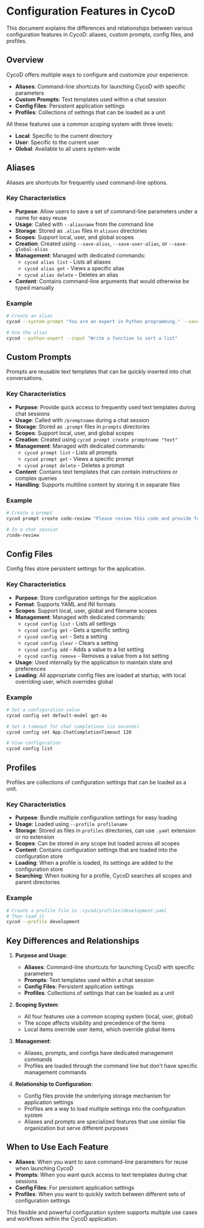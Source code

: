 # Configuration Features in CycoD

This document explains the differences and relationships between various configuration features in CycoD: aliases, custom prompts, config files, and profiles.

## Overview

CycoD offers multiple ways to configure and customize your experience:

- **Aliases**: Command-line shortcuts for launching CycoD with specific parameters
- **Custom Prompts**: Text templates used within a chat session
- **Config Files**: Persistent application settings
- **Profiles**: Collections of settings that can be loaded as a unit

All these features use a common scoping system with three levels:
- **Local**: Specific to the current directory
- **User**: Specific to the current user
- **Global**: Available to all users system-wide

## Aliases

Aliases are shortcuts for frequently used command-line options.

### Key Characteristics

- **Purpose**: Allow users to save a set of command-line parameters under a name for easy reuse
- **Usage**: Called with `--aliasname` from the command line
- **Storage**: Stored as `.alias` files in `aliases` directories
- **Scopes**: Support local, user, and global scopes
- **Creation**: Created using `--save-alias`, `--save-user-alias`, or `--save-global-alias`
- **Management**: Managed with dedicated commands:
  - `cycod alias list` - Lists all aliases
  - `cycod alias get` - Views a specific alias
  - `cycod alias delete` - Deletes an alias
- **Content**: Contains command-line arguments that would otherwise be typed manually

### Example

```bash
# Create an alias
cycod --system-prompt "You are an expert in Python programming." --save-alias python-expert

# Use the alias
cycod --python-expert --input "Write a function to sort a list"
```

## Custom Prompts

Prompts are reusable text templates that can be quickly inserted into chat conversations.

### Key Characteristics

- **Purpose**: Provide quick access to frequently used text templates during chat sessions
- **Usage**: Called with `/promptname` during a chat session
- **Storage**: Stored as `.prompt` files in `prompts` directories 
- **Scopes**: Support local, user, and global scopes
- **Creation**: Created using `cycod prompt create promptname "text"`
- **Management**: Managed with dedicated commands:
  - `cycod prompt list` - Lists all prompts
  - `cycod prompt get` - Views a specific prompt
  - `cycod prompt delete` - Deletes a prompt
- **Content**: Contains text templates that can contain instructions or complex queries
- **Handling**: Supports multiline content by storing it in separate files

### Example

```bash
# Create a prompt
cycod prompt create code-review "Please review this code and provide feedback:"

# In a chat session
/code-review
```

## Config Files

Config files store persistent settings for the application.

### Key Characteristics

- **Purpose**: Store configuration settings for the application
- **Format**: Supports YAML and INI formats
- **Scopes**: Support local, user, global and filename scopes
- **Management**: Managed with dedicated commands:
  - `cycod config list` - Lists all settings
  - `cycod config get` - Gets a specific setting
  - `cycod config set` - Sets a setting
  - `cycod config clear` - Clears a setting
  - `cycod config add` - Adds a value to a list setting
  - `cycod config remove` - Removes a value from a list setting
- **Usage**: Used internally by the application to maintain state and preferences
- **Loading**: All appropriate config files are loaded at startup, with local overriding user, which overrides global

### Example

```bash
# Set a configuration value
cycod config set default-model gpt-4o

# Set a timeout for chat completions (in seconds)
cycod config set App.ChatCompletionTimeout 120

# View configuration 
cycod config list
```

## Profiles

Profiles are collections of configuration settings that can be loaded as a unit.

### Key Characteristics

- **Purpose**: Bundle multiple configuration settings for easy loading
- **Usage**: Loaded using `--profile profilename`
- **Storage**: Stored as files in `profiles` directories, can use `.yaml` extension or no extension
- **Scopes**: Can be stored in any scope but loaded across all scopes
- **Content**: Contains configuration settings that are loaded into the configuration store
- **Loading**: When a profile is loaded, its settings are added to the configuration store
- **Searching**: When looking for a profile, CycoD searches all scopes and parent directories

### Example

```bash
# Create a profile file in .cycod/profiles/development.yaml
# Then load it
cycod --profile development
```

## Key Differences and Relationships

1. **Purpose and Usage**:
   - **Aliases**: Command-line shortcuts for launching CycoD with specific parameters
   - **Prompts**: Text templates used within a chat session
   - **Config Files**: Persistent application settings
   - **Profiles**: Collections of settings that can be loaded as a unit

2. **Scoping System**:
   - All four features use a common scoping system (local, user, global)
   - The scope affects visibility and precedence of the items
   - Local items override user items, which override global items

3. **Management**:
   - Aliases, prompts, and configs have dedicated management commands
   - Profiles are loaded through the command line but don't have specific management commands

4. **Relationship to Configuration**:
   - Config files provide the underlying storage mechanism for application settings
   - Profiles are a way to load multiple settings into the configuration system
   - Aliases and prompts are specialized features that use similar file organization but serve different purposes

## When to Use Each Feature

- **Aliases**: When you want to save command-line parameters for reuse when launching CycoD
- **Prompts**: When you want quick access to text templates during chat sessions
- **Config Files**: For persistent application settings
- **Profiles**: When you want to quickly switch between different sets of configuration settings

This flexible and powerful configuration system supports multiple use cases and workflows within the CycoD application.